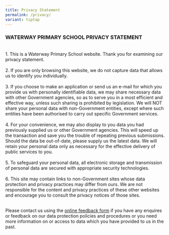 ```yaml
---
title: Privacy Statement
permalink: /privacy/
variant: tiptap
---
```

<h3>WATERWAY PRIMARY SCHOOL PRIVACY STATEMENT</h3>
<p>
<br>1. This is a Waterway Primary School website. Thank you for examining
our privacy statement.
<br>
<br>2. If you are only browsing this website, we do not capture data that
allows us to identify you individually.
<br>
<br>3. If you choose to make an application or send us an e-mail for which
you provide us with personally identifiable data, we may share necessary
data with other Government agencies, so as to serve you in a most efficient
and effective way, unless such sharing is prohibited by legislation. We
will NOT share your personal data with non-Government entities, except
where such entities have been authorised to carry out specific Government
services.
<br>
<br>4. For your convenience, we may also display to you data you had previously
supplied us or other Government agencies. This will speed up the transaction
and save you the trouble of repeating previous submissions. Should the
data be out-of-date, please supply us the latest data. We will retain your
personal data only as necessary for the effective delivery of public services
to you.
<br>
<br>5. To safeguard your personal data, all electronic storage and transmission
of personal data are secured with appropriate security technologies.
<br>
<br>6. This site may contain links to non-Government sites whose data protection
and privacy practices may differ from ours. We are not responsible for
the content and privacy practices of these other websites and encourage
you to consult the privacy notices of those sites.
<br>
<br>
</p>
<p>Please contact us using the&nbsp;<a href="Mailto:Waterway_PS@moe.edu.sg" rel="noopener noreferrer nofollow" target="_blank">online feedback form</a>&nbsp;if you
have any enquires or feedback on our data protection policies and procedures
or you need more information on or access to data which you have provided
to us in the past.</p>